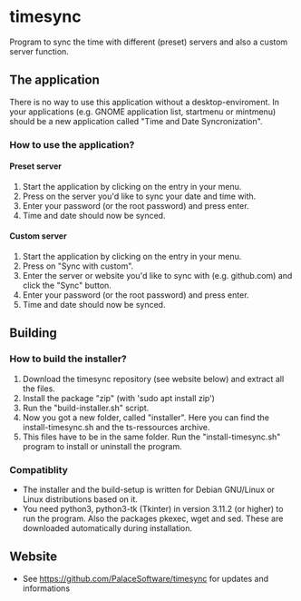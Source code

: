 # timesync
Program to sync the time with different (preset) servers and also a custom server function.


## The application
There is no way to use this application without a desktop-enviroment.
In your applications (e.g. GNOME application list, startmenu or mintmenu) should be a new application called "Time and Date Syncronization".

### How to use the application?
#### Preset server
1. Start the application by clicking on the entry in your menu.
2. Press on the server you'd like to sync your date and time with.
3. Enter your password (or the root password) and press enter.
4. Time and date should now be synced.

#### Custom server
1. Start the application by clicking on the entry in your menu.
2. Press on "Sync with custom".
3. Enter the server or website you'd like to sync with (e.g. github.com) and click the "Sync" button.
4. Enter your password (or the root password) and press enter.
5. Time and date should now be synced.


## Building
### How to build the installer?
1. Download the timesync repository (see website below) and extract all the files.
2. Install the package "zip" (with 'sudo apt install zip')
3. Run the "build-installer.sh" script.
4. Now you got a new folder, called "installer". Here you can find the install-timesync.sh and the ts-ressources archive.
5. This files have to be in the same folder. Run the "install-timesync.sh" program to install or uninstall the program.

### Compatiblity
* The installer and the build-setup is written for Debian GNU/Linux or Linux distributions based on it.
* You need python3, python3-tk (Tkinter) in version 3.11.2 (or higher) to run the program. Also the packages pkexec, wget and sed. These are downloaded automatically during installation.


## Website
* See https://github.com/PalaceSoftware/timesync for updates and informations
